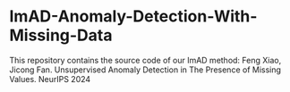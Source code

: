 # ImAD-Anomaly-Detection-With-Missing-Data
This repository contains the source code of our ImAD method:
Feng Xiao, Jicong Fan. Unsupervised Anomaly Detection in The Presence of Missing Values. NeurIPS 2024
